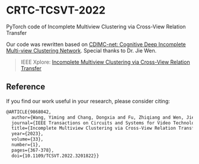 # CRTC-TCSVT-2022
PyTorch code of Incomplete Multiview Clustering via Cross-View Relation Transfer

Our code was rewritten based on [CDIMC-net: Cognitive Deep Incomplete Multi-view Clustering Network](https://www.ijcai.org/proceedings/2020/447). Special thanks to Dr. Jie Wen.

>IEEE Xplore: [Incomplete Multiview Clustering via Cross-View Relation Transfer](https://ieeexplore.ieee.org/document/9868042)

## Reference
If you find our work useful in your research, please consider citing:

```latex
@ARTICLE{9868042,
  author={Wang, Yiming and Chang, Dongxia and Fu, Zhiqiang and Wen, Jie and Zhao, Yao},
  journal={IEEE Transactions on Circuits and Systems for Video Technology}, 
  title={Incomplete Multiview Clustering via Cross-View Relation Transfer}, 
  year={2023},
  volume={33},
  number={1},
  pages={367-378},
  doi={10.1109/TCSVT.2022.3201822}}
